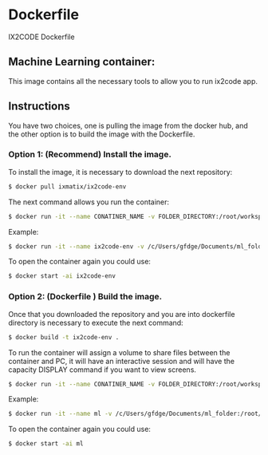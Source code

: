 # Dockerfile
IX2CODE Dockerfile 
## Machine Learning container:
This image contains all the necessary tools to allow you to run ix2code app.

## Instructions 
You have two choices, one is pulling the image from the docker hub, and the other option is to build the image with the Dockerfile. 

### Option 1: (Recommend) Install the image.


To install the image, it is necessary to download the next repository:
```sh
$ docker pull ixmatix/ix2code-env
```
The next command allows you run the container:
```sh
$ docker run -it --name CONATINER_NAME -v FOLDER_DIRECTORY:/root/workspace -e DISPLAY=XLAUNCH_IP:0.0 ixmatix/ix2code-env
```
Example:
```sh
$ docker run -it --name ix2code-env -v /c/Users/gfdge/Documents/ml_folder:/root/workspace -e DISPLAY=192.168.56.1:0.0 ixmatix/ix2code-env
```
To open the container again you could use:
```sh
$ docker start -ai ix2code-env
```


### Option 2: (Dockerfile ) Build the image.
Once that you downloaded the repository and you are into dockerfile directory is necessary to execute the next command:
```sh
$ docker build -t ix2code-env .
```
To run the container will assign a volume to share files between the container and PC, it will have an interactive session and will have the capacity  DISPLAY command if you want to view screens.
```sh
$ docker run -it --name CONATINER_NAME -v FOLDER_DIRECTORY:/root/workspace -e DISPLAY=XLAUNCH_IP:0.0 ix2code-env
```
Example:
```sh
$ docker run -it --name ml -v /c/Users/gfdge/Documents/ml_folder:/root/workspace -e DISPLAY=192.168.56.1:0.0 ix2code-env
```
To open the container again you could use:
```sh
$ docker start -ai ml
```



